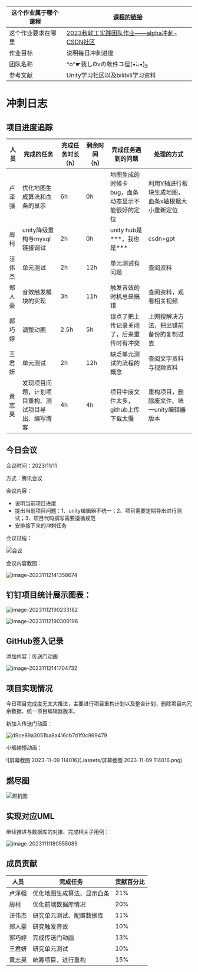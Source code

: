 | 这个作业属于哪个课程 | [课程的链接](https://bbs.csdn.net/forums/fzusdn-0831?typeId=4994744) |
| -------------------- | ------------------------------------------------------------ |
| 这个作业要求在哪里   | [2023秋软工实践团队作业——alpha冲刺-CSDN社区](https://bbs.csdn.net/topics/617519084) |
| 作业目标             | 说明每日冲刺进度                                             |
| 团队名称             | ^o^☛我しΘνの軟件ユ徎(•̀ᴗ•́)و                                   |
| 参考文献             | Unity学习社区以及bilibili学习资料                            |



# 冲刺日志



## 项目进度追踪

| 人员   | 完成的任务                                         | 完成任务时长（h） | 剩余时间（h） | 完成任务遇到的问题                              | 处理的方式                                       |
| ------ | -------------------------------------------------- | ----------------- | ------------- | ----------------------------------------------- | ------------------------------------------------ |
| 卢泽强 | 优化地图生成算法和血条的显示                       | 6h                | 0h            | 地图生成的时候卡bug，血条动态显示不能很好的定位 | 利用Y轴进行板块生成地图，血条x轴根据大小重新定位 |
| 周柯   | unity降级重构与mysql链接调试                       | 2h                | 0h            | unity hub是\*\*\*，我也是***                    | csdn+gpt                                         |
| 汪伟杰 | 单元测试                                           | 2h                | 12h           | 单元测试有问题                                  | 查阅资料                                         |
| 郑人豪 | 音效触发模块的实现                                 | 3h                | 11h           | 触发音效的时机总是搞错                          | 查阅资料，观看相关视频                           |
| 郭巧婷 | 调整动画                                           | 2.5h              | 5h            | 误点了把上传记录关闭了，后来重传时有冲突        | 上网搜解决方法，把出错前备份的复制过去           |
| 王君妍 | 单元测试                                           | 2h                | 12h           | 缺乏单元测试的流程的概念                        | 查阅文字资料与视频资料                           |
| 黄志昊 | 发现项目问题，计划项目重构、测试项目导出、编写博客 | 4h                | 4h            | 项目中废文件太多，github上传下载太慢            | 重构项目，删除废文件、统一unity编辑器版本        |



## 今日会议

会议时间：2023/11/11

方式：腾讯会议

会议内容：

- 说明当前项目进度
- 提出当前项目问题：1、unity编辑器不统一；2、项目需要定期导出进行测试；3、项目代码撰写需要遵循规范
- 安排接下来的冲刺任务

会议过程：

![会议](./assets/会议.png)

会议内容截图：

![image-20231112141358674](./assets/image-20231112141358674.png)



## 钉钉项目统计展示图表：

![image-20231112190233182](./assets/image-20231112190233182.png)

![image-20231112190300196](./assets/image-20231112190300196.png)

## GitHub签入记录

添加内容：传送门动画

![image-20231112141704732](./assets/image-20231112141704732.png)



## 项目实现情况

今日项目完成度无太大推进，主要进行项目重构计划以及整合计划，删除项目内冗余数据、统一项目编辑器版本。

新加入传送门动画：

![d9ce89a3051ba8a416cb7d1f0c969479](./assets/d9ce89a3051ba8a416cb7d1f0c969479.png)

小船碰撞动画：

![屏幕截图 2023-11-09 114016](./assets/屏幕截图 2023-11-09 114016.png)



## 燃尽图

![燃机图](./assets/燃机图.png)

## 实现对应UML

继续推进与数据库的对接、完成相关子用例：

![image-20231111180555085](./assets/image-20231111180555085.png)



## 成员贡献

| 人员   | 完成任务                   | 贡献百分比 |
| ------ | -------------------------- | ---------- |
| 卢泽强 | 优化地图生成算法、显示血条 | 21%        |
| 周柯   | 优化前端数据库情况         | 20%        |
| 汪伟杰 | 研究单元测试、配置数据库   | 11%        |
| 郑人豪 | 研究触发音效               | 10%        |
| 郭巧婷 | 完成传送门动画             | 13%        |
| 王君妍 | 研究单元测试               | 10%        |
| 黄志昊 | 统筹项目，进行重构         | 15%        |